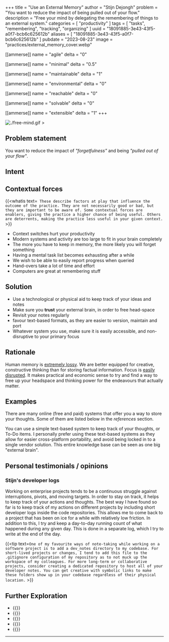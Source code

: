 +++
title = "Use an External Memory"
author = "Stijn Dejongh"
problem = "You want to reduce the impact of being pulled out of your flow."
description = "Free your mind by delegating the remembering of things to an external system."
categories = [ "productivity" ]
tags = [ "tasks", "remembering", "tracking", "organizing" ]
uuid = "18091885-3e43-43f5-a0f7-bcb6c625612b"
aliases = [ "18091885-3e43-43f5-a0f7-bcb6c625612b" ]
pubdate = "2023-08-23"
image = "practices/external_memory_cover.webp"

[[ammerse]]
name = "agile"
delta = "0"

[[ammerse]]
name = "minimal"
delta = "0.5"

[[ammerse]]
name = "maintainable"
delta = "1"

[[ammerse]]
name = "environmental"
delta = "0"

[[ammerse]]
name = "reachable"
delta = "0"

[[ammerse]]
name = "solvable"
delta = "0"

[[ammerse]]
name = "extensible"
delta = "1"
+++

![./free-mind.gif >](/images/practices/free-mind.gif)

## Problem statement

You want to reduce the impact of _"forgetfulness"_ and being _"pulled out of your flow"_.

## Intent

## Contextual forces

{{\<whatis text=`
These describe factors at play that influence the outcome of the practice. They are not necessarily good or bad, but they are important to be
aware of. Some contextual forces are enablers, giving the practice a higher chance of being useful. Others are deterrents, making the practice less useful
in your given context.` >}}

- Context switches hurt your productivity
- Modern systems and activity are too large to fit in your brain completely
- The more you have to keep in memory, the more likely you will forget something
- Having a mental task list becomes exhausting after a while
- We wish to be able to easily report progress when queried
- Hand-overs take a lot of time and effort
- Computers are great at remembering stuff

## Solution

- Use a technological or physical aid to keep track of your ideas and notes
- Make sure you **trust** your external brain, in order to free head-space
- Revisit your notes regularly
- favour text-based formats, as they are easier to version, maintain and port
- Whatever system you use, make sure it is easily accessible, and non-disruptive to your primary focus

## Rationale

Human memory is [extremely lossy](https://www.nationalgeographic.com/science/article/human-memory). We are better equipped for creative,
constructive thinking than for storing factual information. Focus is [easily disrupted](https://blog.rescuetime.com/context-switching/).
It makes practical and economic sense to try and find a way to free up your headspace and thinking power for the endeavours that actually matter.

## Examples

There are many online (free and paid) systems that offer you a way to store your thoughts.
Some of them are listed below in the _references_ section.

You can use a simple text-based system to keep track of your thoughts, or To-Do items.
I personally prefer using these text-based systems as they allow for easier cross-platform portability, and avoid being locked in to a
single vendor solution. This entire knowledge base can be seen as one big "external brain".

## Personal testimonials / opinions

### Stijn's developer logs

Working on enterprise projects tends to be a continuous struggle against interruptions, pivots, and moving targets.
In order to stay on track, it helps to keep track of your actions and thoughts.
The best way I have found so far is to keep track of my actions on different projects by including short developer logs inside the code
repositories.
This allows me to come back to a project that has been on ice for a while with relatively low friction.
In addition to this, I try and keep a day-to-day running count of what happened during any given day. This is done in a separate log, which I try to
write at the end of the day.

{{\<tip text=`One of my favourite ways of note-taking while working on a software project is to add a dev_notes directory to my codebase.
For short-lived projects or changes, I tend to add this file to the .gitignore configuration of my repository as to not muck up the
workspace of my colleagues. For more long-term or collaborative projects, consider creating a dedicated repository to host all of your
developer notes. You can get creative with symbolic links to make these folders show up in your codebase regardless of their physical location.` >}}

## Further Exploration

- {{<reference author="Pham, T."
  year="2011"
  title="A Simple Personal Wiki with VoodooPad"
  site="asianefficiency.com"
  link="https://www.asianefficiency.com/organization/a-simple-personal-wiki-with-voodoopad" >}}
- {{<reference author="Notion Labs Inc"
  year="2023"
  title="Notion: Online notes"
  site="notion.so"
  link="https://www.notion.so" >}}
- {{<reference author="Saigal, R."
  year="2019"
  title="How to Create a Personal Wiki Using Microsoft OneNote"
  site="makeuseof.com"
  link="https://www.makeuseof.com/tag/create-wiki-onenote" >}}
- {{<reference author="Trapani, G."
  year="2006"
  title="todo.txt open format"
  site="todotxt.org"
  link="http://todotxt.org" >}}
- {{<reference author="Allen, D."
  year="2015"
  title="Getting Things Done: The Art of Stress-Free Productivity"
  isbn="0143126563"
  publisher="Penguin Books"
  link="https://www.goodreads.com/book/show/22573850-getting-things-done" >}}

---
